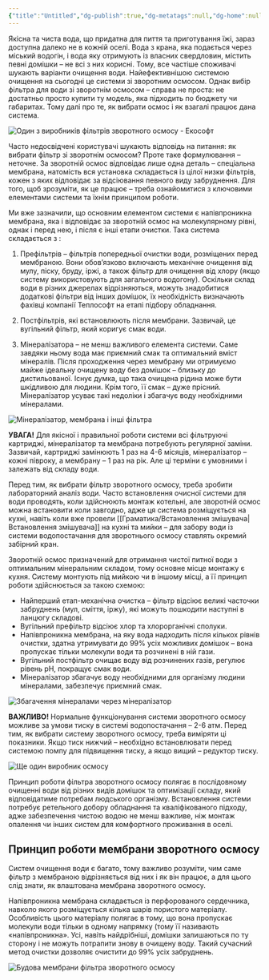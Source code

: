 ```yaml
---
{"title":"Untitled","dg-publish":true,"dg-metatags":null,"dg-home":null,"permalink":"/ochistka-vodi/princzip-roboti/","dgPassFrontmatter":true,"noteIcon":""}
---
```


Якісна та чиста вода, що придатна для пиття та приготування їжі, зараз доступна далеко не в кожній оселі. Вода з крана, яка подається через міський водогін, і вода яку отримують із власних свердловин, містить певні домішки – не всі з них корисні. Тому, все частіше споживачі шукають варіанти очищення води. Найефективнішою системою очищення на сьогодні це системи зі зворотним осмосом. Однак вибір фільтра для води зі зворотнім осмосом – справа не проста: не достатньо просто купити ту модель, яка підходить по бюджету чи габаритах. Тому далі про те, як вибрати осмос і як взагалі працює дана система.

![Один з виробників фільтрів зворотного осмосу - Екософт](https://teplosoft.com.ua/assets/images/Novi-statti/32-vubir-osmosy/povnuj-komplekt-zvorotnogo-osmosy.jpeg)

Часто недосвідчені користувачі шукають відповідь на питання: як вибрати фільтр зі зворотнім осмосом? Проте таке формулювання – неточне. За зворотній осмос відповідає лише одна деталь – спеціальна мембрана, натомість вся установка складається із цілої низки фільтрів, кожен з яких відповідає за відсіювання певного виду забруднення. Для того, щоб зрозуміти, як це працює – треба ознайомитися з ключовими елементами системи та їхнім принципом роботи.

Ми вже зазначили, що основним елементом системи є напівпроникна мембрана, яка і відповідає за зворотній осмос на молекулярному рівні, однак і перед нею, і після є інші етапи очистки. Така система складається з :

1. Префільтрів – фільтрів попередньої очистки води, розміщених перед мембраною. Вони обов’язково включають механічне очищення від мулу, піску, бруду, іржі, а також фільтр для очищення від хлору (якщо систему використовують для загального водогону). Оскільки склад води в різних джерелах відрізняються, можуть знадобитися додаткові фільтри від інших домішок, їх необхідність визначають фахівці компанії Теплософт на етапі підбору обладнання.

2. Постфільтрів, які встановлюють після мембрани. Зазвичай, це вугільний фільтр, який коригує смак води.

3. Мінералізатора – не менш важливого елемента системи. Саме завдяки ньому вода має приємний смак та оптимальний вміст мінералів. Після проходження через мембрану ми отримуємо майже ідеальну очищену воду без домішок – близьку до дистильованої. Існує думка, що така очищена рідина може бути шкідливою для людини. Крім того, її смак – дуже прісний. Мінералізатор усуває такі недоліки і збагачує воду необхідними мінералами.

![Мінералізатор, мембрана і інші фільтра](https://teplosoft.com.ua/assets/images/Novi-statti/32-vubir-osmosy/komplect-filtra.jpeg)

**УВАГА!** Для якісної і правильної роботи системи всі фільтруючі картриджі, мінералізатор та мембрана потребують регулярної заміни. Зазвичай, картриджі замінюють 1 раз на 4-6 місяців, мінералізатор – кожні півроку, а мембрану – 1 раз на рік. Але ці терміни є умовними і залежать від складу води.

Перед тим, як вибрати фільтр зворотного осмосу, треба зробити лабораторний аналіз води. Часто встановлення очисної системи для води проводять, коли здійснюють монтаж котельні, але зворотній осмос можна встановити коли завгодно, адже ця система розміщується на кухні, навіть коли вже провели [[Граматика/Встановлення змішувача\|Встановлення змішувача]] на кухні та мийки – для забору води із системи водопостачання для зворотнього осмосу ставлять окремий забірний кран.

Зворотній осмос призначений для отримання чистої питної води з оптимальним мінеральним складом, тому основне місце монтажу є кухня. Систему монтують під мийкою чи в іншому місці, а її принцип роботи здійснюється за такою схемою:

*   Найперший етап-механічна очистка – фільтр відсіює великі часточки забруднень (мул, сміття, іржу), які можуть пошкодити наступні в ланцюгу складові.
*   Вугільний префільтр відсіює хлор та хлорорганічні сполуки.
*   Напівпроникна мембрана, на яку вода надходить після кількох рівнів очистки, здатна утримувати до 99% усіх можливих домішок – вона пропускає тільки молекули води та розчинені в ній гази.
*   Вугільний постфільтр очищає воду від розчинених газів, регулює рівень рН, покращує смак води.
*   Мінералізатор збагачує воду необхідними для організму людини мінералами, забезпечує приємний смак.

![Збагачення мінералами через мінералізатор](https://teplosoft.com.ua/assets/images/Novi-statti/32-vubir-osmosy/mineralizator.jpeg)

**ВАЖЛИВО!** Нормальне функціонування системи зворотного осмосу можливе за умови тиску в системі водопостачання – 2-6 атм. Перед тим, як вибрати систему зворотного осмосу, треба виміряти ці показники. Якщо тиск нижчий – необхідно встановлювати перед системою помпу для підвищення тиску, а якщо вищий – редуктор тиску.

![Ще один виробник осмосу](https://teplosoft.com.ua/assets/images/Novi-statti/32-vubir-osmosy/tup-osmosy.jpeg)

Принцип роботи фільтра зворотного осмосу полягає в послідовному очищенні води від різних видів домішок та оптимізації складу, який відповідатиме потребам людського організму. Встановлення системи потребує ретельного добору обладнання та кваліфікованого підходу, адже забезпечення чистою водою не менш важливе, ніж монтаж опалення чи інших систем для комфортного проживання в оселі.

## Принцип роботи мембрани зворотного осмосу

Систем очищення води є багато, тому важливо розуміти, чим саме фільтр з мембраною відрізняється від них і як він працює, а для цього слід знати, як влаштована мембрана зворотного осмосу. 

Напівпроникна мембрана складається із перфорованого сердечника, навколо якого розміщується кілька шарів пористого матеріалу. Особливість цього матеріалу полягає в тому, що вона пропускає молекули води тільки в одному напрямку (тому її називають «напівпроникна». Усі, навіть найдрібніші, домішки залишаються по ту сторону і не можуть потрапити знову в очищену воду. Такий сучасний метод очистки дозволяє очистити до 99% усіх забруднень.

![Будова мембрани фільтра зворотного осмосу](https://teplosoft.com.ua/assets/images/Novi-statti/32-vubir-osmosy/bydova-membranu.jpeg)